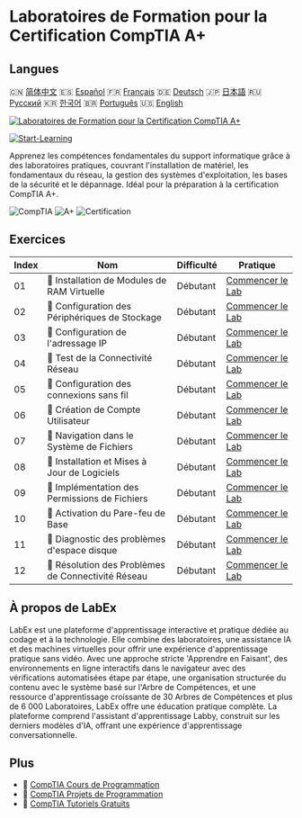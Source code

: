 # Laboratoires de Formation pour la Certification CompTIA A+

## Langues

🇨🇳 [简体中文](README_zh.md) 🇪🇸 [Español](README_es.md) 🇫🇷 [Français](README_fr.md) 🇩🇪 [Deutsch](README_de.md) 🇯🇵 [日本語](README_ja.md) 🇷🇺 [Русский](README_ru.md) 🇰🇷 [한국어](README_ko.md) 🇧🇷 [Português](README_pt.md) 🇺🇸 [English](README.md) 

[![Laboratoires de Formation pour la Certification CompTIA A+](https://cover-creator.labex.io/comptia-a-plus-training-labs.png?lang=fr)](https://labex.io/fr/courses/comptia-a-plus-training-labs)

[![Start-Learning](https://img.shields.io/badge/Start-Learning-whitesmoke?style=for-the-badge)](https://labex.io/fr/courses/comptia-a-plus-training-labs)

Apprenez les compétences fondamentales du support informatique grâce à des laboratoires pratiques, couvrant l'installation de matériel, les fondamentaux du réseau, la gestion des systèmes d'exploitation, les bases de la sécurité et le dépannage. Idéal pour la préparation à la certification CompTIA A+.

![CompTIA](https://img.shields.io/badge/CompTIA-whitesmoke?style=for-the-badge&logo=comptia)
![A+](https://img.shields.io/badge/A+-whitesmoke?style=for-the-badge&logo=a+)
![Certification](https://img.shields.io/badge/Certification-whitesmoke?style=for-the-badge&logo=certification)


## Exercices

|   Index | Nom                                                 | Difficulté   | Pratique                                                                                                                          |
|---------|-----------------------------------------------------|--------------|-----------------------------------------------------------------------------------------------------------------------------------|
|      01 | 📖  Installation de Modules de RAM Virtuelle        | Débutant     | <a target='_blank' href='https://labex.io/fr/tutorials/linux-installing-virtual-ram-modules-632799'>Commencer le Lab</a>          |
|      02 | 📖  Configuration des Périphériques de Stockage     | Débutant     | <a target='_blank' href='https://labex.io/fr/tutorials/linux-configuring-storage-devices-632793'>Commencer le Lab</a>             |
|      03 | 📖  Configuration de l'adressage IP                 | Débutant     | <a target='_blank' href='https://labex.io/fr/tutorials/linux-setting-up-ip-addressing-632801'>Commencer le Lab</a>                |
|      04 | 📖  Test de la Connectivité Réseau                  | Débutant     | <a target='_blank' href='https://labex.io/fr/tutorials/linux-testing-network-connectivity-632803'>Commencer le Lab</a>            |
|      05 | 📖  Configuration des connexions sans fil           | Débutant     | <a target='_blank' href='https://labex.io/fr/tutorials/linux-configuring-wireless-connections-632794'>Commencer le Lab</a>        |
|      06 | 📖  Création de Compte Utilisateur                  | Débutant     | <a target='_blank' href='https://labex.io/fr/tutorials/linux-user-account-creation-632804'>Commencer le Lab</a>                   |
|      07 | 📖  Navigation dans le Système de Fichiers          | Débutant     | <a target='_blank' href='https://labex.io/fr/tutorials/linux-file-system-navigation-632797'>Commencer le Lab</a>                  |
|      08 | 📖  Installation et Mises à Jour de Logiciels       | Débutant     | <a target='_blank' href='https://labex.io/fr/tutorials/linux-software-installation-and-updates-632802'>Commencer le Lab</a>       |
|      09 | 📖  Implémentation des Permissions de Fichiers      | Débutant     | <a target='_blank' href='https://labex.io/fr/tutorials/linux-implementing-file-permissions-632798'>Commencer le Lab</a>           |
|      10 | 📖  Activation du Pare-feu de Base                  | Débutant     | <a target='_blank' href='https://labex.io/fr/tutorials/linux-enabling-basic-firewall-632796'>Commencer le Lab</a>                 |
|      11 | 📖  Diagnostic des problèmes d'espace disque        | Débutant     | <a target='_blank' href='https://labex.io/fr/tutorials/linux-diagnosing-disk-space-issues-632795'>Commencer le Lab</a>            |
|      12 | 📖  Résolution des Problèmes de Connectivité Réseau | Débutant     | <a target='_blank' href='https://labex.io/fr/tutorials/linux-resolving-network-connectivity-problems-632800'>Commencer le Lab</a> |

## À propos de LabEx

LabEx est une plateforme d'apprentissage interactive et pratique dédiée au codage et à la technologie. Elle combine des laboratoires, une assistance IA et des machines virtuelles pour offrir une expérience d'apprentissage pratique sans vidéo. Avec une approche stricte 'Apprendre en Faisant', des environnements en ligne interactifs dans le navigateur avec des vérifications automatisées étape par étape, une organisation structurée du contenu avec le système basé sur l'Arbre de Compétences, et une ressource d'apprentissage croissante de 30 Arbres de Compétences et plus de 6 000 Laboratoires, LabEx offre une éducation pratique complète. La plateforme comprend l'assistant d'apprentissage Labby, construit sur les derniers modèles d'IA, offrant une expérience d'apprentissage conversationnelle.

## Plus

- 🔗 [CompTIA Cours de Programmation](https://github.com/labex-labs/awesome-programming-courses)
- 🔗 [CompTIA Projets de Programmation](https://github.com/labex-labs/awesome-programming-projects)
- 🔗 [CompTIA Tutoriels Gratuits](https://github.com/labex-labs/comptia-free-tutorials)

